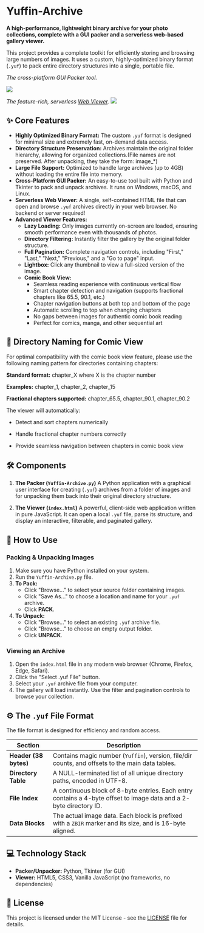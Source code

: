 # Yuffin-Archive

**A high-performance, lightweight binary archive for your photo collections, complete with a GUI packer and a serverless web-based gallery viewer.**

This project provides a complete toolkit for efficiently storing and browsing large numbers of images. It uses a custom, highly-optimized binary format (`.yuf`) to pack entire directory structures into a single, portable file.

_The cross-platform GUI Packer tool._

![](https://github.com/zbirow/Yuffin-Archive/blob/main/scs1.png)

_The feature-rich, serverless [Web Viewer](https://zbirow.github.io/Yuffin-Archive/)._
![](https://github.com/zbirow/Yuffin-Archive/blob/main/scs2.png)

## ✨ Core Features

*   **Highly Optimized Binary Format:** The custom `.yuf` format is designed for minimal size and extremely fast, on-demand data access.
*   **Directory Structure Preservation:** Archives maintain the original folder hierarchy, allowing for organized collections.(File names are not preserved. After unpacking, they take the form: image_*)
*   **Large File Support:** Optimized to handle large archives (up to 4GB) without loading the entire file into memory.
*   **Cross-Platform GUI Packer:** An easy-to-use tool built with Python and Tkinter to pack and unpack archives. It runs on Windows, macOS, and Linux.
*   **Serverless Web Viewer:** A single, self-contained HTML file that can open and browse `.yuf` archives directly in your web browser. No backend or server required!
*   **Advanced Viewer Features:**
    *   **Lazy Loading:** Only images currently on-screen are loaded, ensuring smooth performance even with thousands of photos.
    *   **Directory Filtering:** Instantly filter the gallery by the original folder structure.
    *   **Full Pagination:** Complete navigation controls, including "First," "Last," "Next," "Previous," and a "Go to page" input.
    *   **Lightbox:** Click any thumbnail to view a full-sized version of the image.
    *   **Comic Book View:**
        *   Seamless reading experience with continuous vertical flow
        *   Smart chapter detection and navigation (supports fractional chapters like 65.5, 90.1, etc.)
        *   Chapter navigation buttons at both top and bottom of the page
        *   Automatic scrolling to top when changing chapters
        *   No gaps between images for authentic comic book reading
        *   Perfect for comics, manga, and other sequential art


## 📁 Directory Naming for Comic View
 For optimal compatibility with the comic book view feature, please use the following naming pattern for directories containing chapters:

**Standard format:** chapter_X where X is the chapter number

**Examples:** chapter_1, chapter_2, chapter_15

**Fractional chapters supported:** chapter_65.5, chapter_90.1, chapter_90.2

The viewer will automatically:

 * Detect and sort chapters numerically

 * Handle fractional chapter numbers correctly

 * Provide seamless navigation between chapters in comic book view



## 🛠️ Components

1.  **The Packer (`Yuffin-Archive.py`)**
    A Python application with a graphical user interface for creating (`.yuf`) archives from a folder of images and for unpacking them back into their original directory structure.

2.  **The Viewer (`index.html`)**
    A powerful, client-side web application written in pure JavaScript. It can open a local `.yuf` file, parse its structure, and display an interactive, filterable, and paginated gallery.

## 🚀 How to Use

### Packing & Unpacking Images

1.  Make sure you have Python installed on your system.
2.  Run the `Yuffin-Archive.py` file.
3.  **To Pack:**
    *   Click "Browse..." to select your source folder containing images.
    *   Click "Save As..." to choose a location and name for your `.yuf` archive.
    *   Click **PACK**.
4.  **To Unpack:**
    *   Click "Browse..." to select an existing `.yuf` archive file.
    *   Click "Browse..." to choose an empty output folder.
    *   Click **UNPACK**.

### Viewing an Archive

1.  Open the `index.html` file in any modern web browser (Chrome, Firefox, Edge, Safari).
2.  Click the "Select .yuf File" button.
3.  Select your `.yuf` archive file from your computer.
4.  The gallery will load instantly. Use the filter and pagination controls to browse your collection.

## ⚙️ The `.yuf` File Format

The file format is designed for efficiency and random access.

| Section             | Description                                                                                             |
| ------------------- | ------------------------------------------------------------------------------------------------------- |
| **Header (38 bytes)** | Contains magic number (`Yuffin`), version, file/dir counts, and offsets to the main data tables.      |
| **Directory Table** | A NULL-terminated list of all unique directory paths, encoded in UTF-8.                                 |
| **File Index**      | A continuous block of 8-byte entries. Each entry contains a 4-byte offset to image data and a 2-byte directory ID. |
| **Data Blocks**     | The actual image data. Each block is prefixed with a `ZBIR` marker and its size, and is 16-byte aligned. |

## 💻 Technology Stack

*   **Packer/Unpacker:** Python, Tkinter (for GUI)
*   **Viewer:** HTML5, CSS3, Vanilla JavaScript (no frameworks, no dependencies)

## 📄 License

This project is licensed under the MIT License - see the [LICENSE](LICENSE) file for details.
